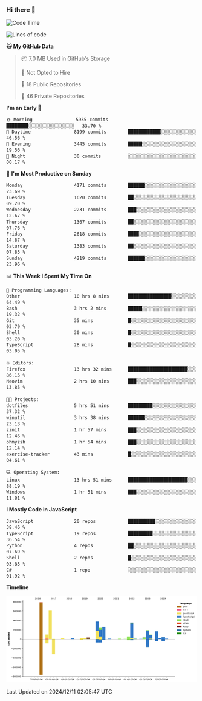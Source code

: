 ### Hi there 👋

<!--
**Clumsy-Coder/Clumsy-Coder** is a ✨ _special_ ✨ repository because its `README.md` (this file) appears on your GitHub profile.

Here are some ideas to get you started:

- 🔭 I’m currently working on ...
- 🌱 I’m currently learning ...
- 👯 I’m looking to collaborate on ...
- 🤔 I’m looking for help with ...
- 💬 Ask me about ...
- 📫 How to reach me: ...
- 😄 Pronouns: ...
- ⚡ Fun fact: ...
-->

<!-- anmol098/waka-readme-stats -->
<!--START_SECTION:waka-->
![Code Time](http://img.shields.io/badge/Code%20Time-1%2C023%20hrs%2032%20mins-blue)

![Lines of code](https://img.shields.io/badge/From%20Hello%20World%20I%27ve%20Written-3.5%20million%20lines%20of%20code-blue)

**🐱 My GitHub Data** 

> 📦 7.0 MB Used in GitHub's Storage 
 > 
> 🚫 Not Opted to Hire
 > 
> 📜 18 Public Repositories 
 > 
> 🔑 46 Private Repositories 
 > 
**I'm an Early 🐤** 

```text
🌞 Morning                5935 commits        ████████░░░░░░░░░░░░░░░░░   33.70 % 
🌆 Daytime                8199 commits        ████████████░░░░░░░░░░░░░   46.56 % 
🌃 Evening                3445 commits        █████░░░░░░░░░░░░░░░░░░░░   19.56 % 
🌙 Night                  30 commits          ░░░░░░░░░░░░░░░░░░░░░░░░░   00.17 % 
```
📅 **I'm Most Productive on Sunday** 

```text
Monday                   4171 commits        ██████░░░░░░░░░░░░░░░░░░░   23.69 % 
Tuesday                  1620 commits        ██░░░░░░░░░░░░░░░░░░░░░░░   09.20 % 
Wednesday                2231 commits        ███░░░░░░░░░░░░░░░░░░░░░░   12.67 % 
Thursday                 1367 commits        ██░░░░░░░░░░░░░░░░░░░░░░░   07.76 % 
Friday                   2618 commits        ████░░░░░░░░░░░░░░░░░░░░░   14.87 % 
Saturday                 1383 commits        ██░░░░░░░░░░░░░░░░░░░░░░░   07.85 % 
Sunday                   4219 commits        ██████░░░░░░░░░░░░░░░░░░░   23.96 % 
```


📊 **This Week I Spent My Time On** 

```text
💬 Programming Languages: 
Other                    10 hrs 8 mins       ████████████████░░░░░░░░░   64.49 % 
Bash                     3 hrs 2 mins        █████░░░░░░░░░░░░░░░░░░░░   19.32 % 
Git                      35 mins             █░░░░░░░░░░░░░░░░░░░░░░░░   03.79 % 
Shell                    30 mins             █░░░░░░░░░░░░░░░░░░░░░░░░   03.26 % 
TypeScript               28 mins             █░░░░░░░░░░░░░░░░░░░░░░░░   03.05 % 

🔥 Editors: 
Firefox                  13 hrs 32 mins      ██████████████████████░░░   86.15 % 
Neovim                   2 hrs 10 mins       ███░░░░░░░░░░░░░░░░░░░░░░   13.85 % 

🐱‍💻 Projects: 
dotfiles                 5 hrs 51 mins       █████████░░░░░░░░░░░░░░░░   37.32 % 
winutil                  3 hrs 38 mins       ██████░░░░░░░░░░░░░░░░░░░   23.13 % 
zinit                    1 hr 57 mins        ███░░░░░░░░░░░░░░░░░░░░░░   12.46 % 
ohmyzsh                  1 hr 54 mins        ███░░░░░░░░░░░░░░░░░░░░░░   12.14 % 
exercise-tracker         43 mins             █░░░░░░░░░░░░░░░░░░░░░░░░   04.61 % 

💻 Operating System: 
Linux                    13 hrs 51 mins      ██████████████████████░░░   88.19 % 
Windows                  1 hr 51 mins        ███░░░░░░░░░░░░░░░░░░░░░░   11.81 % 
```

**I Mostly Code in JavaScript** 

```text
JavaScript               20 repos            ██████████░░░░░░░░░░░░░░░   38.46 % 
TypeScript               19 repos            █████████░░░░░░░░░░░░░░░░   36.54 % 
Python                   4 repos             ██░░░░░░░░░░░░░░░░░░░░░░░   07.69 % 
Shell                    2 repos             █░░░░░░░░░░░░░░░░░░░░░░░░   03.85 % 
C#                       1 repo              ░░░░░░░░░░░░░░░░░░░░░░░░░   01.92 % 
```



**Timeline**

![Lines of Code chart](https://raw.githubusercontent.com/Clumsy-Coder/Clumsy-Coder/main/assets/bar_graph.png)


 Last Updated on 2024/12/11 02:05:47 UTC
<!--END_SECTION:waka-->
